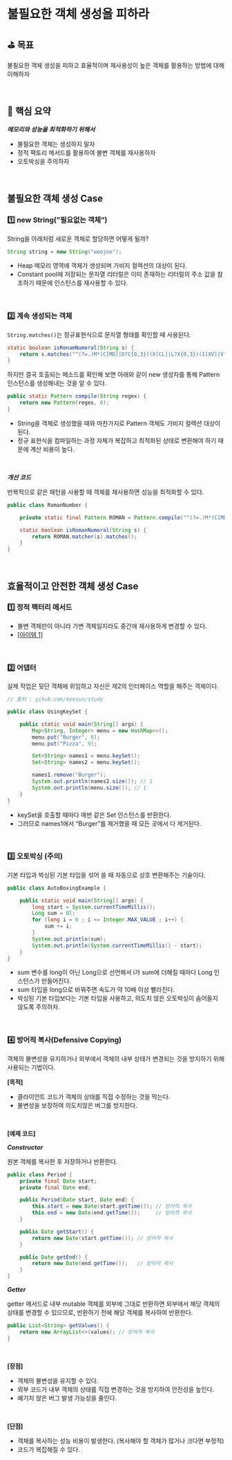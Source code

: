 # 불필요한 객체 생성을 피하라

## ⛳️ 목표

불필요한 객체 생성을 피하고 효율적이며 재사용성이 높은 객체를 활용하는 방법에 대해 이해하자

<br>

## 📄 핵심 요약

***메모리와 성능을 최적화하기 위해서***

- 불필요한 객체는 생성하지 말자
- 정적 팩토리 메서드를 활용하여 불변 객체를 재사용하자
- 오토박싱을 주의하자

<br>

## 불필요한 객체 생성 Case

### 1️⃣ new String(”필요없는 객체”)

String을 아래처럼 새로운 객체로 할당하면 어떻게 될까?

```java
String string = new String("woojoo");
```

- Heap 메모리 영역에 객체가 생성되며 가비지 컬렉션의 대상이 된다.
- Constant pool에 저장되는 문자열 리터럴은 이미 존재하는 리터럴의 주소 값을 참조하기 때문에 인스턴스를 재사용할 수 있다.

<br>

### 2️⃣ 계속 생성되는 객체

`String.matches()`는 정규표현식으로 문자열 형태를 확인할 때 사용된다.

```java
static boolean isRonamNumeral(String s) {
	return s.matches("^(?=.)M*(C[MD]|D?C{0,3})(X[CL]|L?X{0,3})(I[XV]|V?I{0,3})$");
}
```

하지만 결국 호출되는 메소드를 확인해 보면 아래와 같이 new 생성자를 통해 Pattern 인스턴스를 생성해내는 것을 알 수 있다.

```java
public static Pattern compile(String regex) {    
	return new Pattern(regex, 0);
}
```

- String을 객체로 생성했을 때와 마찬가지로 Pattern 객체도 가비지 컬렉션 대상이 된다.
- 정규 표현식을 컴파일하는 과정 자체가 복잡하고 최적화된 상태로 변환해야 하기 때문에 계산 비용이 높다.

<br>

***개선 코드***

반복적으로 같은 패턴을 사용할 때 객체를 재사용하면 성능을 최적화할 수 있다.

```java
public class RomanNumber {

    private static final Pattern ROMAN = Pattern.compile("^(?=.)M*(C[MD]|D?C{0,3})(X[CL]|L?X{0,3})(I[XV]|V?I{0,3})$");

    static boolean isRomanNumeral(String s) {
        return ROMAN.matcher(s).matches();
    }
}
```

<br>

## 효율적이고 안전한 객체 생성 Case

### 1️⃣ 정적 팩터리 메서드

- 불변 객체만이 아니라 가변 객체일지라도 중간에 재사용하게 변경할 수 있다.
- [[아이템 1]](https://github.com/LeeSeunghyeon-1/effective-java-study/blob/main/Ch02/%5BItem01%5D%20%EC%83%9D%EC%84%B1%EC%9E%90_%EB%8C%80%EC%8B%A0_%EC%A0%95%EC%A0%81_%ED%8C%A9%ED%84%B0%EB%A6%AC_%EB%A9%94%EC%84%9C%EB%93%9C%EB%A5%BC_%EA%B3%A0%EB%A0%A4%ED%95%98%EB%9D%BC.md)

<br>

### 2️⃣ 어댑터

실제 작업은 뒷단 객체에 위임하고 자신은 제2의 인터페이스 역할을 해주는 객체이다.

```java
// 출처 : gihub.com/keesun/study

public class UsingKeySet {

    public static void main(String[] args) {
        Map<String, Integer> menu = new HashMap<>();
        menu.put("Burger", 8);
        menu.put("Pizza", 9);

        Set<String> names1 = menu.keySet();
        Set<String> names2 = menu.keySet();

        names1.remove("Burger");
        System.out.println(names2.size()); // 1
        System.out.println(menu.size()); // 1
    }
}
```

- keySet을 호출할 때마다 매번 같은 Set 인스턴스를 반환한다.
- 그러므로 names1에서 “Burger”를 제거했을 때 모든 곳에서 다 제거된다.

<br>

### 3️⃣ 오토박싱 (주의)

기본 타입과 박싱된 기본 타입을 섞어 쓸 때 자동으로 상호 변환해주는 기술이다.

```java
public class AutoBoxingExample {

    public static void main(String[] args) {
        long start = System.currentTimeMillis();
        Long sum = 0l;
        for (long i = 0 ; i <= Integer.MAX_VALUE ; i++) {
            sum += i;
        }
        System.out.println(sum);
        System.out.println(System.currentTimeMillis() - start);
    }
}
```

- sum 변수를 long이 아닌 Long으로 선언해서 i가 sum에 더해질 때마다 Long 인스턴스가 만들어진다.
- sum 타입을 long으로 바꿔주면 속도가 약 10배 이상 빨라진다.
- 박싱된 기본 타입보다는 기본 타입을 사용하고, 의도치 않은 오토박싱이 숨어들지 않도록 주의하자.

<br>

### 4️⃣ 방어적 복사(Defensive Copying)

객체의 불변성을 유지하거나 외부에서 객체의 내부 상태가 변경되는 것을 방지하기 위해 사용되는 기법이다.

**[목적]**

- 클라이언트 코드가 객체의 상태를 직접 수정하는 것을 막는다.
- 불변성을 보장하여 의도치않은 버그를 방지한다.

<br>

**[예제 코드]**

***Constructor***

원본 객체를 복사한 후 저장하거나 반환한다.

```java
public class Period {
    private final Date start;
    private final Date end;

    public Period(Date start, Date end) {
        this.start = new Date(start.getTime()); // 방어적 복사
        this.end = new Date(end.getTime());     // 방어적 복사
    }

    public Date getStart() {
        return new Date(start.getTime()); // 방어적 복사
    }

    public Date getEnd() {
        return new Date(end.getTime());   // 방어적 복사
    }
}

```

***Getter***

getter 메서드로 내부 mutable 객체를 외부에 그대로 반환하면 외부에서 해당 객체의 상태를 변경할 수 있으므로, 반환하기 전에 해당 객체를 복사하여 반환한다.

```java
public List<String> getValues() {
    return new ArrayList<>(values); // 방어적 복사
}

```

<br>

**[장점]**

- 객체의 불변성을 유지할 수 있다.
- 외부 코드가 내부 객체의 상태를 직접 변경하는 것을 방지하여 안전성을 높인다.
- 예기치 않은 버그 발생 가능성을 줄인다.

<br>

**[단점]**

- 객체를 복사하는 성능 비용이 발생한다. (복사해야 할 객체가 많거나 크다면 부정적)
- 코드가 복잡해질 수 있다.